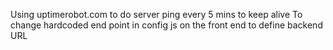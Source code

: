 Using uptimerobot.com to do server ping every 5 mins to keep alive
To change hardcoded end point in config js on the front end to define backend URL
